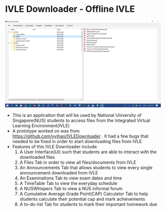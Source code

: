 # IVLE Downloader - Offline IVLE
![Alt Text](https://github.com/Geraldcdx/IVLEDownloader/blob/master/download.png)

* This is an application that will be used by National University of Singapore(NUS) students to access files from the Integrated Virtual Learning Environment(IVLE)
* A prototype worked on was from https://github.com/yyjhao/IVLEDownloader . It had a few bugs that needed to be fixed in order to start downloading files from IVLE
* Features of this IVLE Downloader include:
  1. A User Interface(UI) such that students are able to interact with the downloaded files
  2. A Files Tab in order to view all files/documents from IVLE
  3. An Announcements Tab that allows students to view every single announcement downloaded from IVLE
  4. An Examinations Tab to view exam dates and time
  5. A TimeTable Tab to view the everyday schedule
  6. A NUSWhispers Tab to view a NUS informal forum
  7. A Cumulative Average Grade Point(CAP) Calculator Tab to help students calculate their potential cap and mark achievements
  8. A to-do-list Tab for students to mark their important homework due
  



